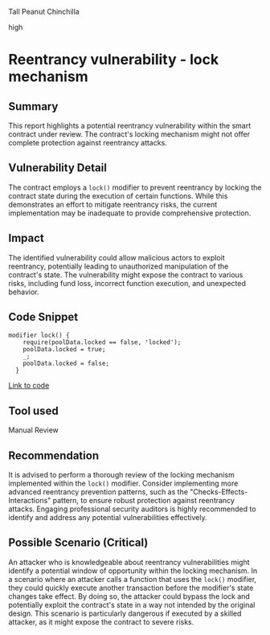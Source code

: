 Tall Peanut Chinchilla

high

# Reentrancy vulnerability - lock mechanism
## Summary
This report highlights a potential reentrancy vulnerability within the smart contract under review. The contract's locking mechanism might not offer complete protection against reentrancy attacks.
## Vulnerability Detail
The contract employs a `lock()` modifier to prevent reentrancy by locking the contract state during the execution of certain functions. While this demonstrates an effort to mitigate reentrancy risks, the current implementation may be inadequate to provide comprehensive protection.
## Impact
The identified vulnerability could allow malicious actors to exploit reentrancy, potentially leading to unauthorized manipulation of the contract's state. The vulnerability might expose the contract to various risks, including fund loss, incorrect function execution, and unexpected behavior.
## Code Snippet
```solidity
modifier lock() {
    require(poolData.locked == false, 'locked');
    poolData.locked = true;
    _;
    poolData.locked = false;
  }
```
[Link to code](https://github.com/sherlock-audit/2023-07-kyber-swap/blob/main/ks-elastic-sc/contracts/PoolStorage.sol#L79)
## Tool used
Manual Review
## Recommendation
It is advised to perform a thorough review of the locking mechanism implemented within the `lock()` modifier. Consider implementing more advanced reentrancy prevention patterns, such as the "Checks-Effects-Interactions" pattern, to ensure robust protection against reentrancy attacks. Engaging professional security auditors is highly recommended to identify and address any potential vulnerabilities effectively.
## Possible Scenario (Critical)
An attacker who is knowledgeable about reentrancy vulnerabilities might identify a potential window of opportunity within the locking mechanism. In a scenario where an attacker calls a function that uses the `lock()` modifier, they could quickly execute another transaction before the modifier's state changes take effect. By doing so, the attacker could bypass the lock and potentially exploit the contract's state in a way not intended by the original design. This scenario is particularly dangerous if executed by a skilled attacker, as it might expose the contract to severe risks.